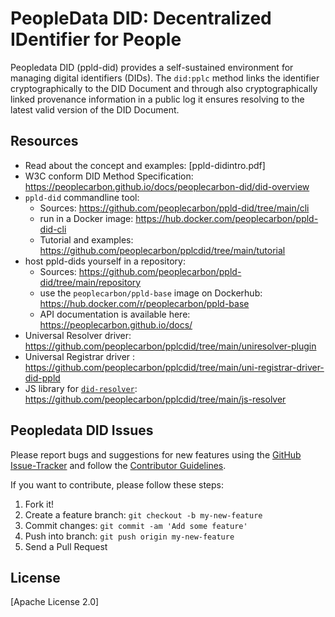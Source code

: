 #  PeopleData DID: Decentralized IDentifier for People

Peopledata DID (ppld-did) provides a self-sustained environment for managing digital identifiers (DIDs). The `did:pplc` method links the identifier cryptographically to the DID Document and through also cryptographically linked provenance information in a public log it ensures resolving to the latest valid version of the DID Document.

## Resources
* Read about the concept and examples: [ppld-didintro.pdf] 
* W3C conform DID Method Specification: https://peoplecarbon.github.io/docs/peoplecarbon-did/did-overview    
* `ppld-did` commandline tool:    
    * Sources: https://github.com/peoplecarbon/ppld-did/tree/main/cli    
    * run in a Docker image: https://hub.docker.com/peoplecarbon/ppld-did-cli     
    * Tutorial and examples: https://github.com/peoplecarbon/pplcdid/tree/main/tutorial
* host ppld-dids yourself in a repository:    
    * Sources: https://github.com/peoplecarbon/ppld-did/tree/main/repository    
    * use the `peoplecarbon/ppld-base` image on Dockerhub: https://hub.docker.com/r/peoplecarbon/ppld-base    
    * API documentation is available here: https://peoplecarbon.github.io/docs/   
* Universal Resolver driver: https://github.com/peoplecarbon/pplcdid/tree/main/uniresolver-plugin    
* Universal Registrar driver : https://github.com/peoplecarbon/pplcdid/tree/main/uni-registrar-driver-did-ppld    
* JS library for [`did-resolver`](https://github.com/decentralized-identity/did-resolver): https://github.com/peoplecarbon/pplcdid/tree/main/js-resolver



## Peopledata DID Issues

Please report bugs and suggestions for new features using the [GitHub Issue-Tracker](https://github.com/peoplecarbon/ppld-did/issues) and follow the [Contributor Guidelines](https://github.com/twbs/ratchet/blob/master/CONTRIBUTING.md).

If you want to contribute, please follow these steps:

1. Fork it!
2. Create a feature branch: `git checkout -b my-new-feature`
3. Commit changes: `git commit -am 'Add some feature'`
4. Push into branch: `git push origin my-new-feature`
5. Send a Pull Request


## License

[Apache License 2.0]